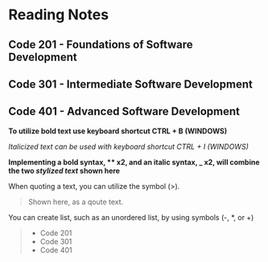 # Reading Notes

## Code 201 - Foundations of Software Development

## Code 301 - Intermediate Software Development

## Code 401 - Advanced Software Development

**To utilize bold text use keyboard shortcut CTRL + B (WINDOWS)**

*Italicized text can be used with keyboard shortcut CTRL + I (WINDOWS)*

**Implementing a bold syntax, ** x2, and an italic syntax, _ x2, will combine the two _stylized text_ shown here**

When quoting a text, you can utilize the symbol (>).
> Shown here, as a qoute text.

You can create list, such as an unordered list, by using symbols (-, *, or +)
> - Code 201 
> - Code 301 
> - Code 401
